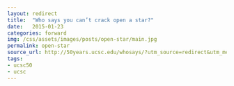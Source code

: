 ```yaml
---
layout: redirect
title:  "Who says you can’t crack open a star?"
date:   2015-01-23
categories: forward
img: /css/assets/images/posts/open-star/main.jpg
permalink: open-star
source_url: http://50years.ucsc.edu/whosays/?utm_source=redirect&utm_medium=web&utm_campaign=whosays
tags: 
- ucsc50
- ucsc
---
```

